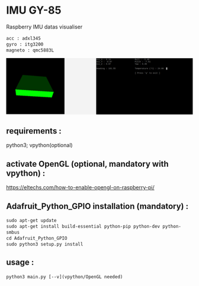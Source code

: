 # IMU GY-85
Raspberry IMU datas visualiser

	acc : adxl345
	gyro : itg3200
	magneto : qmc5883L

![](capture.bmp)

## requirements :
python3;
vpython(optional)

## activate OpenGL (optional, mandatory with vpython) :
https://eltechs.com/how-to-enable-opengl-on-raspberry-pi/

## Adafruit_Python_GPIO installation (mandatory) :
```
sudo apt-get update
sudo apt-get install build-essential python-pip python-dev python-smbus
cd Adafruit_Python_GPIO
sudo python3 setup.py install
```

## usage : 
```
python3 main.py [--v](vpython/OpenGL needed)
```

